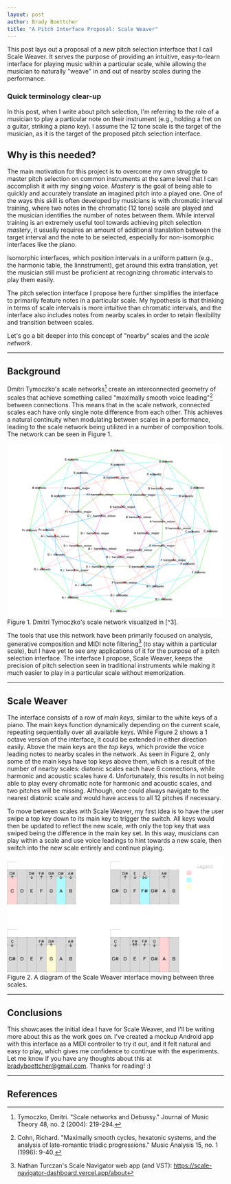 ```yaml
---
layout: post
author: Brady Boettcher
title: "A Pitch Interface Proposal: Scale Weaver"
---
```


This post lays out a proposal of a new pitch selection interface that I call Scale Weaver. It serves the purpose of providing an intuitive, easy-to-learn interface for playing music within a particular scale, while allowing the musician to naturally "weave" in and out of nearby scales during the performance.

### Quick terminology clear-up

In this post, when I write about pitch selection, I'm referring to the role of a musician to play a particular note on their instrument (e.g., holding a fret on a guitar, striking a piano key). I assume the 12 tone scale is the target of the musician, as it is the target of the proposed pitch selection interface.

## Why is this needed?

The main motivation for this project is to overcome my own struggle to master pitch selection on common instruments at the same level that I can accomplish it with my singing voice. *Mastery* is the goal of being able to quickly and accurately translate an imagined pitch into a played one. One of the ways this skill is often developed by musicians is with chromatic interval training, where two notes in the chromatic (12 tone) scale are played and the musician identifies the number of notes between them. While interval training is an extremely useful tool towards achieving pitch selection *mastery*, it usually requires an amount of additional translation between the target interval and the note to be selected, especially for non-isomorphic interfaces like the piano.

Isomorphic interfaces, which position intervals in a uniform pattern (e.g., the harmonic table, the linnstrument), get around this extra translation, yet the musician still must be proficient at recognizing chromatic intervals to play them easily.

The pitch selection interface I propose here further simplifies the interface to primarily feature notes in a particular scale. My hypothesis is that thinking in terms of scale intervals is more intuitive than chromatic intervals, and the interface also includes notes from nearby scales in order to retain flexibility and transition between scales.

Let's go a bit deeper into this concept of "nearby" scales and the *scale network*.

---

## Background

Dmitri Tymoczko's scale networks[^1] create an interconnected geometry of scales that achieve something called "maximally smooth voice leading"[^2] between connections. This means that in the scale network, connected scales each have only single note difference from each other. This achieves a natural continuity when modulating between scales in a performance, leading to the scale network being utilized in a number of composition tools. The network can be seen in Figure 1.

<img src="images/scaleNetworkLabels.png">
Figure 1. Dmitri Tymoczko's scale network visualized in [^3].

The tools that use this network have been primarily focused on analysis, generative composition and MIDI note filtering[^4] (to stay within a particular scale), but I have yet to see any applications of it for the purpose of a pitch selection interface. The interface I propose, Scale Weaver, keeps the precision of pitch selection seen in traditional instruments while making it much easier to play in a particular scale without memorization.

---

## Scale Weaver

The interface consists of a row of *main keys*, similar to the white keys of a piano. The main keys function dynamically depending on the current scale, repeating sequentially over all available keys. While Figure 2 shows a 1 octave version of the interface, it could be extended in either direction easily. Above the main keys are the *top keys*, which provide the voice leading notes to nearby scales in the network. As seen in Figure 2, only some of the main keys have top keys above them, which is a result of the number of nearby scales: diatonic scales each have 6 connections, while harmonic and acoustic scales have 4. Unfortunately, this results in not being able to play every chromatic note for harmonic and acoustic scales, and two pitches will be missing. Although, one could always navigate to the nearest diatonic scale and would have access to all 12 pitches if necessary.

To move between scales with Scale Weaver, my first idea is to have the user swipe a top key down to its main key to trigger the switch. All keys would then be updated to reflect the new scale, with only the top key that was swiped being the difference in the main key set. In this way, musicians can play within a scale and use voice leadings to hint towards a new scale, then switch into the new scale entirely and continue playing.

<img src="images/scaleWeaverDiagram.png">
Figure 2. A diagram of the Scale Weaver interface moving between three scales.

---

## Conclusions

This showcases the initial idea I have for Scale Weaver, and I'll be writing more about this as the work goes on. I've created a mockup Android app with this interface as a MIDI controller to try it out, and it felt natural and easy to play, which gives me confidence to continue with the experiments. Let me know if you have any thoughts about this at [bradyboettcher@gmail.com](mailto:bradyboettcher@gmail.com). Thanks for reading! :)

---

## References

[^1]: Tymoczko, Dmitri. "Scale networks and Debussy." Journal of Music Theory 48, no. 2 (2004): 219-294.

[^2]: Cohn, Richard. "Maximally smooth cycles, hexatonic systems, and the analysis of late-romantic triadic progressions." Music Analysis 15, no. 1 (1996): 9-40.

[^3]: Turczan, Nathan, Ajay Kapur, Nathan Ho, Colin Honigman, and Dexter Shepherd. "The scale navigator: A system for networked algorithmic harmony." In Proceedings of the International Conference on New Interfaces for Musical Expression. 2019.

[^4]: Nathan Turczan's Scale Navigator web app (and VST): https://scale-navigator-dashboard.vercel.app/about